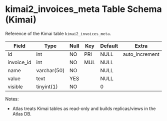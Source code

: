 # kimai2_invoices_meta Table Schema (Kimai)

Reference of the Kimai table `kimai2_invoices_meta`.

| Field | Type | Null | Key | Default | Extra |
|-------|------|------|-----|---------|-------|
| id | int | NO | PRI | NULL | auto_increment |
| invoice_id | int | NO | MUL | NULL |  |
| name | varchar(50) | NO |  | NULL |  |
| value | text | YES |  | NULL |  |
| visible | tinyint(1) | NO |  | 0 |  |

Notes:
- Atlas treats Kimai tables as read-only and builds replicas/views in the Atlas DB.

